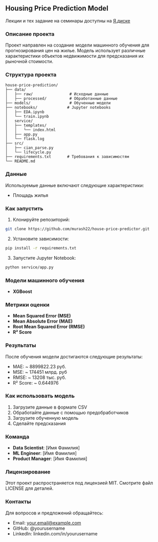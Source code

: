 ## Housing Price Prediction Model

Лекции и тех задание на семинары доступны на [Я.диске](https://disk.yandex.ru/d/vDb3HPumZ2xK0w)  

### Описание проекта
Проект направлен на создание модели машинного обучения для прогнозирования цен на жилье. Модель использует различные характеристики объектов недвижимости для предсказания их рыночной стоимости.

### Структура проекта
```
house-price-prediction/
├── data/
│   ├── raw/                # Исходные данные
│   ├── processed/          # Обработанные данные
├── models/                 # Обученные модели
├── notebooks/             # Jupyter notebooks
│   ├── EDA.ipynb
│   └── train.ipynb
│   service/
│   ├── templates/
│   │   └── index.html
│   ├── app.py
│   └── flask.log
├── src/                   
│   ├── cian_parse.py
│   └── lifecycle.py           
├── requirements.txt       # Требования к зависимостям
└── README.md
```

### Данные
Используемые данные включают следующие характеристики:
* Площадь жилья

### Как запустить
1. Клонируйте репозиторий:
```bash
git clone https://github.com/murash22/house-price-predictor.git
```

2. Установите зависимости:
```bash
pip install -r requirements.txt
```

3. Запустите Jupyter Notebook:
```bash
python service/app.py
```

### Модели машинного обучения
* **XGBoost**

### Метрики оценки
* **Mean Squared Error (MSE)**
*  **Mean Absolute Error (MAE)**
* **Root Mean Squared Error (RMSE)**
* **R² Score**

### Результаты
После обучения модели достигаются следующие результаты:
* MAE: ~ 8899822.23 руб.
* MSE: ~ 174451 млрд. руб
* RMSE: ~ 13208 тыс. руб.
* R² Score: ~ 0.644976

### Как использовать модель
1. Загрузите данные в формате CSV
2. Обработайте данные с помощью предобработчиков
3. Загрузите обученную модель
4. Сделайте предсказания

### Команда
* **Data Scientist**: [Имя Фамилия]
* **ML Engineer**: [Имя Фамилия]
* **Product Manager**: [Имя Фамилия]

### Лицензирование
Этот проект распространяется под лицензией MIT. Смотрите файл LICENSE для деталей.

### Контакты
Для вопросов и предложений обращайтесь:
* Email: your.email@example.com
* GitHub: @yourusername
* LinkedIn: linkedin.com/in/yourusername
